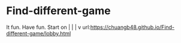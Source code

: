 # Find-different-game
It fun. Have fun.
    Start on
        |
        |
        |
        v
url:https://chuangb48.github.io/Find-different-game/lobby.html
